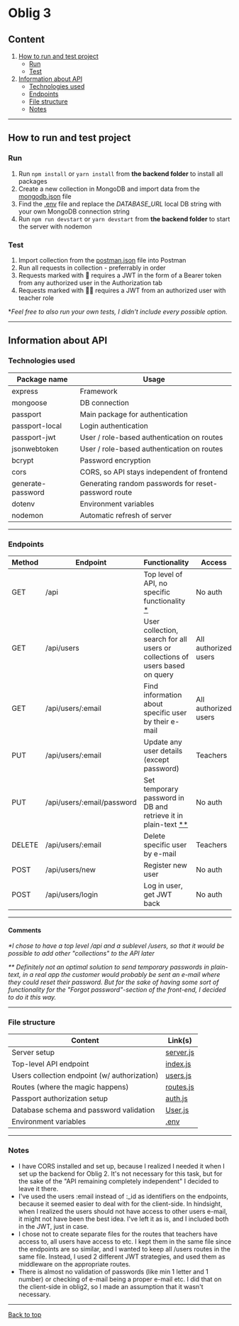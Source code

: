 # Oblig 3

## Content

1. [How to run and test project](#how-to-run-and-test-project)
    - [Run](#run)
    - [Test](#test)
2. [Information about API](#information-about-api)
    - [Technologies used](#technologies-used)
    - [Endpoints](#endpoints)
    - [File structure](#file-structure)
    - [Notes](#notes)

---

## How to run and test project

### Run

1. Run `npm install` or `yarn install` from **the backend folder** to install all packages
2. Create a new collection in MongoDB and import data from the [mongodb.json](./extra/mongodb.json) file
3. Find the [.env](./backend/.env) file and replace the _DATABASE_URL_ local DB string with your own MongoDB connection string
4. Run `npm run devstart` or `yarn devstart` from **the backend folder** to start the server with nodemon

### Test

1. Import collection from the [postman.json](./extra/postman.json) file into Postman
2. Run all requests in collection - preferrably in order
3. Requests marked with 🔑 requires a JWT in the form of a Bearer token from any authorized user in the Authorization tab
4. Requests marked with 👨‍🏫 requires a JWT from an authorized user with teacher role

\*_Feel free to also run your own tests, I didn't include every possible option._

---

## Information about API

### Technologies used

| Package name      | Usage                                                |
| ----------------- | ---------------------------------------------------- |
| express           | Framework                                            |
| mongoose          | DB connection                                        |
| passport          | Main package for authentication                      |
| passport-local    | Login authentication                                 |
| passport-jwt      | User / role-based authentication on routes           |
| jsonwebtoken      | User / role-based authentication on routes           |
| bcrypt            | Password encryption                                  |
| cors              | CORS, so API stays independent of frontend           |
| generate-password | Generating random passwords for reset-password route |
| dotenv            | Environment variables                                |
| nodemon           | Automatic refresh of server                          |

---

### Endpoints

| Method | Endpoint                   | Functionality                                                                | Access               |
| ------ | -------------------------- | ---------------------------------------------------------------------------- | -------------------- |
| GET    | /api                       | Top level of API, no specific functionality [\*](#comments)                  | No auth              |
| GET    | /api/users                 | User collection, search for all users or collections of users based on query | All authorized users |
| GET    | /api/users/:email          | Find information about specific user by their e-mail                         | All authorized users |
| PUT    | /api/users/:email          | Update any user details (except password)                                    | Teachers             |
| PUT    | /api/users/:email/password | Set temporary password in DB and retrieve it in plain-text [\*\*](#comments) | No auth              |
| DELETE | /api/users/:email          | Delete specific user by e-mail                                               | Teachers             |
| POST   | /api/users/new             | Register new user                                                            | No auth              |
| POST   | /api/users/login           | Log in user, get JWT back                                                    | No auth              |

---

#### Comments

_\*I chose to have a top level /api and a sublevel /users, so that it would be possible to add other "collections" to the API later_

_\*\* Definitely not an optimal solution to send temporary passwords in plain-text, in a real app the customer would probably be sent an e-mail where they could reset their password. But for the sake of having some sort of functionality for the "Forgot password"-section of the front-end, I decided to do it this way._

---

### File structure

| Content                                      | Link(s)                                 |
| -------------------------------------------- | --------------------------------------- |
| Server setup                                 | [server.js](./backend/server.js)        |
| Top-level API endpoint                       | [index.js](./backend/routes/index.js)   |
| Users collection endpoint (w/ authorization) | [users.js](./backend/routes/users.js)   |
| Routes (where the magic happens)             | [routes.js](./backend/routes/routes.js) |
| Passport authorization setup                 | [auth.js](./backend/auth/auth.js)       |
| Database schema and password validation      | [User.js](./backend/models/User.js)     |
| Environment variables                        | [.env](./backend/.env)                  |

---

### Notes

-   I have CORS installed and set up, because I realized I needed it when I set up the backend for Oblig 2. It's not necessary for this task, but for the sake of the "API remaining completely independent" I decided to leave it there.
-   I've used the users :email instead of :\_id as identifiers on the endpoints, because it seemed easier to deal with for the client-side. In hindsight, when I realized the users should not have access to other users e-mail, it might not have been the best idea. I've left it as is, and I included both in the JWT, just in case.
-   I chose not to create separate files for the routes that teachers have access to, all users have access to etc. I kept them in the same file since the endpoints are so similar, and I wanted to keep all /users routes in the same file. Instead, I used 2 different JWT strategies, and used them as middleware on the appropriate routes.
-   There is almost no validation of passwords (like min 1 letter and 1 number) or checking of e-mail being a proper e-mail etc. I did that on the client-side in oblig2, so I made an assumption that it wasn't necessary.

---

[Back to top](#oblig-3)
